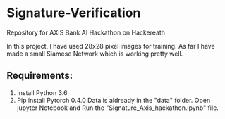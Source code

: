 # Signature-Verification
Repository for AXIS Bank AI Hackathon on Hackereath

In this project, I have used 28x28 pixel images for training. As far I have made a small Siamese Network which is working pretty well.

## Requirements: 
1. Install Python 3.6 
2. Pip install Pytorch 0.4.0 
Data is aldready in the "data" folder. Open jupyter Notebook and Run the "Signature_Axis_hackathon.ipynb" file.
